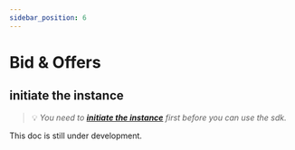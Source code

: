 ```yaml
---
sidebar_position: 6
---
```


# Bid & Offers

## initiate the instance

> 💡 *You need to **[initiate the instance](/docs/intro)** first before you can use the sdk.*

This doc is still under development.

